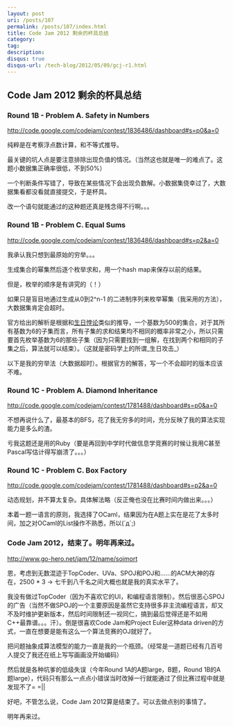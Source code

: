 ```yaml
---
layout: post
uri: /posts/107
permalink: /posts/107/index.html
title: Code Jam 2012 剩余的杯具总结
category:
tag:
description: 
disqus: true
disqus-url: /tech-blog/2012/05/09/gcj-r1.html
---
```


## Code Jam 2012 剩余的杯具总结

### Round 1B - Problem A. Safety in Numbers
<http://code.google.com/codejam/contest/1836486/dashboard#s=p0&a=0>

纯粹是在考察浮点数计算，和不等式推导。

最关键的坑人点是要注意排除出现负值的情况。（当然这也就是唯一的难点了。这题小数据集正确率很低，不到50%）

一个判断条件写错了，导致在某些情况下会出现负数解。小数据集侥幸过了，大数据集看都没看就直接提交，于是杯具。

改一个语句就能通过的这种题还真是残念得不行啊。。。

<script src="https://gist.github.com/2644309.js?file=gistfile1.scala"></script>

### Round 1B - Problem C. Equal Sums
<http://code.google.com/codejam/contest/1836486/dashboard#s=p2&a=0>

我承认我只想到最原始的穷举。。。

生成集合的幂集然后逐个枚举求和，用一个hash map来保存以前的结果。

但是，枚举的顺序是有讲究的（！）

如果只是盲目地通过生成从0到2^n-1 的二进制序列来枚举幂集（我采用的方法），大数据集肯定会超时。

官方给出的解析是根据和[生日悖论](http://zh.wikipedia.org/wiki/%E7%94%9F%E6%97%A5%E5%95%8F%E9%A1%8C)类似的推导，一个基数为500的集合，对于其所有基数为6的子集而言，所有子集的求和结果均不相同的概率非常之小，所以只需要首先枚举基数为6的那些子集（因为只需要找到一组解，在找到两个和相同的子集之后，算法就可以结束）。（这就是密码学上的所谓_生日攻击_）

以下是我的穷举法（大数据超时）。根据官方的解答，写一个不会超时的版本应该不难。

<script src="https://gist.github.com/2644369.js?file=gistfile1.java"></script>

### Round 1C - Problem A. Diamond Inheritance
<http://code.google.com/codejam/contest/1781488/dashboard#s=p0&a=0>

不想再说什么了，最基本的BFS，花了我无穷多的时间，充分反映了我的算法实现能力是多么的渣。

亏我这题还是用的Ruby（要是再回到中学时代做信息学竞赛的时候让我用C甚至Pascal写估计得写崩溃了。。。）

<script src="https://gist.github.com/2644578.js?file=gistfile1.rb"></script>

### Round 1C - Problem C. Box Factory
<http://code.google.com/codejam/contest/1781488/dashboard#s=p2&a=0>

动态规划，并不算太复杂。具体解法略（反正俺也没在比赛时间内做出来。。。）

本着一题一语言的原则，我选择了OCaml，结果因为在A题上实在是花了太多时间，加之对OCaml的List操作不熟悉，所以(´д`;)



### Code Jam 2012，结束了。明年再来过。
<http://www.go-hero.net/jam/12/name/soimort>

恩，考虑到无数混迹于TopCoder、UVa、SPOJ和POJ和……的ACM大神的存在，2500 * 3 -> 七千到八千名之间大概也就是我的真实水平了。

我没有做过TopCoder（因为不喜欢它的UI，和编程语言限制）。然后很恶心SPOJ的广告（当然不做SPOJ的一个主要原因是虽然它支持很多非主流编程语言，却又不及时维护更新版本，然后时间限制还一视同仁，搞到最后觉得还是不如用C++最靠谱。。。汗）。倒是很喜欢Code Jam和Project Euler这种data driven的方式，一直在想要是能有这么一个算法竞赛的OJ就好了。

把问题抽象成算法模型的能力一直是我的一个瓶颈。（经常是一道题已经有几百号人提交了我还在纸上写写画画没开始编码）

然后就是各种坑爹的低级失误（今年Round 1A的A题large，B题，Round 1B的A题large），代码只有那么一点点小错误当时改掉一行就能通过了但比赛过程中就是发现不了= =||

好吧，不管怎么说，Code Jam 2012算是结束了。可以去做点别的事情了。

明年再来过。

